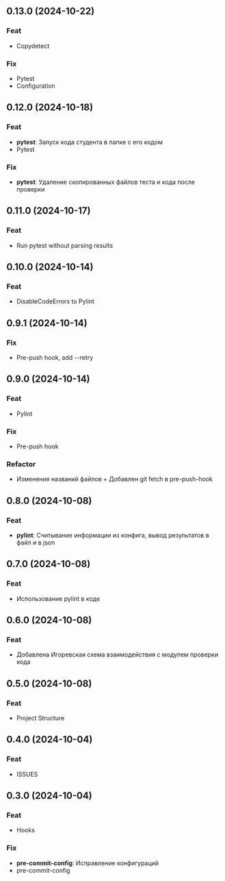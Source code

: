 ## 0.13.0 (2024-10-22)

### Feat

- Copydetect

### Fix

- Pytest
- Configuration

## 0.12.0 (2024-10-18)

### Feat

- **pytest**: Запуск кода студента в папке с его кодом
- Pytest

### Fix

- **pytest**: Удаление скопированных файлов теста и кода после проверки

## 0.11.0 (2024-10-17)

### Feat

- Run pytest without parsing results

## 0.10.0 (2024-10-14)

### Feat

- DisableCodeErrors to Pylint

## 0.9.1 (2024-10-14)

### Fix

- Pre-push hook, add --retry

## 0.9.0 (2024-10-14)

### Feat

- Pylint

### Fix

- Pre-push hook

### Refactor

- Изменения названий файлов + Добавлен git fetch в pre-push-hook

## 0.8.0 (2024-10-08)

### Feat

- **pylint**: Считывание информации из конфига, вывод результатов в файл и в json

## 0.7.0 (2024-10-08)

### Feat

- Использование pylint в коде

## 0.6.0 (2024-10-08)

### Feat

- Добавлена Игоревская схема взаимодействия с модулем проверки кода

## 0.5.0 (2024-10-08)

### Feat

- Project Structure

## 0.4.0 (2024-10-04)

### Feat

- ISSUES

## 0.3.0 (2024-10-04)

### Feat

- Hooks

### Fix

- **pre-commit-config**: Исправление конфигураций
- pre-commit-config
